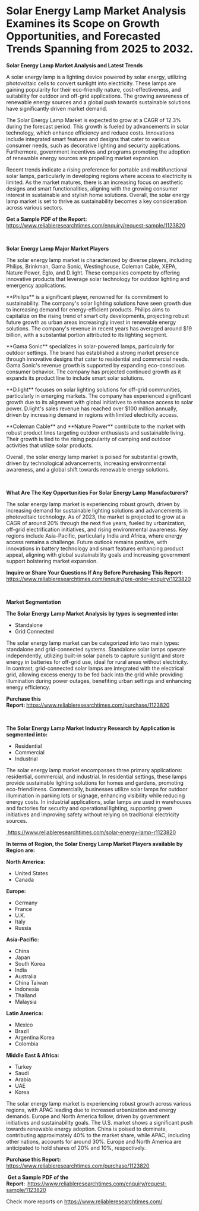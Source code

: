 <p><h1>Solar Energy Lamp Market Analysis Examines its Scope on Growth Opportunities, and Forecasted Trends Spanning from 2025 to 2032.</h1></p><p><strong>Solar Energy Lamp Market Analysis and Latest Trends</strong></p>
<p><p>A solar energy lamp is a lighting device powered by solar energy, utilizing photovoltaic cells to convert sunlight into electricity. These lamps are gaining popularity for their eco-friendly nature, cost-effectiveness, and suitability for outdoor and off-grid applications. The growing awareness of renewable energy sources and a global push towards sustainable solutions have significantly driven market demand.</p><p>The Solar Energy Lamp Market is expected to grow at a CAGR of 12.3% during the forecast period. This growth is fueled by advancements in solar technology, which enhance efficiency and reduce costs. Innovations include integrated smart features and designs that cater to various consumer needs, such as decorative lighting and security applications. Furthermore, government incentives and programs promoting the adoption of renewable energy sources are propelling market expansion. </p><p>Recent trends indicate a rising preference for portable and multifunctional solar lamps, particularly in developing regions where access to electricity is limited. As the market matures, there is an increasing focus on aesthetic designs and smart functionalities, aligning with the growing consumer interest in sustainable and stylish home solutions. Overall, the solar energy lamp market is set to thrive as sustainability becomes a key consideration across various sectors.</p></p>
<p><strong>Get a Sample PDF of the Report:&nbsp;</strong> <a href="https://www.reliableresearchtimes.com/enquiry/request-sample/1123820?utm_campaign=2305&utm_medium=2&utm_source=Github&utm_content=ia&utm_term=18022025&utm_id=solar-energy-lamp">https://www.reliableresearchtimes.com/enquiry/request-sample/1123820</a></p>
<p>&nbsp;</p>
<p><strong>Solar Energy Lamp Major Market Players</strong></p>
<p><p>The solar energy lamp market is characterized by diverse players, including Philips, Brinkman, Gama Sonic, Westinghouse, Coleman Cable, XEPA, Nature Power, Eglo, and D.light. These companies compete by offering innovative products that leverage solar technology for outdoor lighting and emergency applications.</p><p>**Philips** is a significant player, renowned for its commitment to sustainability. The company's solar lighting solutions have seen growth due to increasing demand for energy-efficient products. Philips aims to capitalize on the rising trend of smart city developments, projecting robust future growth as urban areas increasingly invest in renewable energy solutions. The company's revenue in recent years has averaged around $19 billion, with a substantial portion attributed to its lighting segment.</p><p>**Gama Sonic** specializes in solar-powered lamps, particularly for outdoor settings. The brand has established a strong market presence through innovative designs that cater to residential and commercial needs. Gama Sonic's revenue growth is supported by expanding eco-conscious consumer behavior. The company has projected continued growth as it expands its product line to include smart solar solutions.</p><p>**D.light** focuses on solar lighting solutions for off-grid communities, particularly in emerging markets. The company has experienced significant growth due to its alignment with global initiatives to enhance access to solar power. D.light's sales revenue has reached over $100 million annually, driven by increasing demand in regions with limited electricity access.</p><p>**Coleman Cable** and **Nature Power** contribute to the market with robust product lines targeting outdoor enthusiasts and sustainable living. Their growth is tied to the rising popularity of camping and outdoor activities that utilize solar products.</p><p>Overall, the solar energy lamp market is poised for substantial growth, driven by technological advancements, increasing environmental awareness, and a global shift towards renewable energy solutions.</p></p>
<p>&nbsp;</p>
<p><strong>What Are The Key Opportunities For Solar Energy Lamp Manufacturers?</strong></p>
<p><p>The solar energy lamp market is experiencing robust growth, driven by increasing demand for sustainable lighting solutions and advancements in photovoltaic technology. As of 2023, the market is projected to grow at a CAGR of around 20% through the next five years, fueled by urbanization, off-grid electrification initiatives, and rising environmental awareness. Key regions include Asia-Pacific, particularly India and Africa, where energy access remains a challenge. Future outlook remains positive, with innovations in battery technology and smart features enhancing product appeal, aligning with global sustainability goals and increasing government support bolstering market expansion.</p></p>
<p><strong>Inquire or Share Your Questions If Any Before Purchasing This Report:</strong> <a href="https://www.reliableresearchtimes.com/enquiry/pre-order-enquiry/1123820?utm_campaign=2305&utm_medium=2&utm_source=Github&utm_content=ia&utm_term=18022025&utm_id=solar-energy-lamp">https://www.reliableresearchtimes.com/enquiry/pre-order-enquiry/1123820</a></p>
<p>&nbsp;</p>
<p><strong>Market Segmentation</strong></p>
<p><strong>The Solar Energy Lamp Market Analysis by types is segmented into:</strong></p>
<p><ul><li>Standalone</li><li>Grid Connected</li></ul></p>
<p><p>The solar energy lamp market can be categorized into two main types: standalone and grid-connected systems. Standalone solar lamps operate independently, utilizing built-in solar panels to capture sunlight and store energy in batteries for off-grid use, ideal for rural areas without electricity. In contrast, grid-connected solar lamps are integrated with the electrical grid, allowing excess energy to be fed back into the grid while providing illumination during power outages, benefiting urban settings and enhancing energy efficiency.</p></p>
<p><strong>Purchase this Report:&nbsp;</strong><a href="https://www.reliableresearchtimes.com/purchase/1123820?utm_campaign=2305&utm_medium=2&utm_source=Github&utm_content=ia&utm_term=18022025&utm_id=solar-energy-lamp">https://www.reliableresearchtimes.com/purchase/1123820</a></p>
<p>&nbsp;</p>
<p><strong>The Solar Energy Lamp Market Industry Research by Application is segmented into:</strong></p>
<p><ul><li>Residential</li><li>Commercial</li><li>Industrial</li></ul></p>
<p><p>The solar energy lamp market encompasses three primary applications: residential, commercial, and industrial. In residential settings, these lamps provide sustainable lighting solutions for homes and gardens, promoting eco-friendliness. Commercially, businesses utilize solar lamps for outdoor illumination in parking lots or signage, enhancing visibility while reducing energy costs. In industrial applications, solar lamps are used in warehouses and factories for security and operational lighting, supporting green initiatives and improving safety without relying on traditional electricity sources.</p></p>
<p><a href="https://www.reliableresearchtimes.com/solar-energy-lamp-r1123820?utm_campaign=2305&utm_medium=2&utm_source=Github&utm_content=ia&utm_term=18022025&utm_id=solar-energy-lamp">&nbsp;https://www.reliableresearchtimes.com/solar-energy-lamp-r1123820</a></p>
<p><strong>In terms of Region, the Solar Energy Lamp Market Players available by Region are:</strong></p>
<p>
    <p> <strong> North America: </strong>
        <ul>
            <li>United States</li>
            <li>Canada</li>
        </ul>
        </p> 
    <p> <strong> Europe: </strong>
        <ul>
            <li>Germany</li>
            <li>France</li>
            <li>U.K.</li>
            <li>Italy</li>
            <li>Russia</li>
        </ul>
        </p> 
    <p> <strong> Asia-Pacific: </strong>
        <ul>
            <li>China</li>
            <li>Japan</li>
            <li>South Korea</li>
            <li>India</li>
            <li>Australia</li>
            <li>China Taiwan</li>
            <li>Indonesia</li>
            <li>Thailand</li>
            <li>Malaysia</li>
        </ul>
        </p> 
    <p> <strong> Latin America: </strong>
        <ul>
            <li>Mexico</li>
            <li>Brazil</li>
            <li>Argentina Korea</li>
            <li>Colombia</li>
        </ul>
        </p> 
    <p> <strong> Middle East & Africa: </strong>
        <ul>
            <li>Turkey</li>
            <li>Saudi</li>
            <li>Arabia</li>
            <li>UAE</li>
            <li>Korea</li>
        </ul>
    </p>
    </p>
<p><p>The solar energy lamp market is experiencing robust growth across various regions, with APAC leading due to increased urbanization and energy demands. Europe and North America follow, driven by government initiatives and sustainability goals. The U.S. market shows a significant push towards renewable energy adoption. China is poised to dominate, contributing approximately 40% to the market share, while APAC, including other nations, accounts for around 30%. Europe and North America are anticipated to hold shares of 20% and 10%, respectively.</p></p>
<p><strong>Purchase this Report: </strong><a href="https://www.reliableresearchtimes.com/purchase/1123820?utm_campaign=2305&utm_medium=2&utm_source=Github&utm_content=ia&utm_term=18022025&utm_id=solar-energy-lamp">https://www.reliableresearchtimes.com/purchase/1123820</a></p>
<p>&nbsp;<strong>Get a Sample PDF of the Report:&nbsp;&nbsp;</strong><a href="https://www.reliableresearchtimes.com/enquiry/request-sample/1123820?utm_campaign=2305&utm_medium=2&utm_source=Github&utm_content=ia&utm_term=18022025&utm_id=solar-energy-lamp">https://www.reliableresearchtimes.com/enquiry/request-sample/1123820</a></p>
<p><strong></strong></p>
<p>Check more reports on <a href="https://www.reliableresearchtimes.com/?utm_campaign=2305&utm_medium=2&utm_source=Github&utm_content=ia&utm_term=18022025&utm_id=solar-energy-lamp">https://www.reliableresearchtimes.com/</a></p>